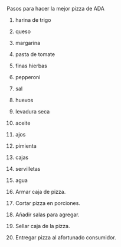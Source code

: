 Pasos para hacer la mejor pizza de ADA
1. harina de trigo
2. queso
3. margarina
4. pasta de tomate
5. finas hierbas
6. pepperoni
7. sal
8. huevos
9. levadura seca
10. aceite
11. ajos
12. pimienta
13. cajas
14. servilletas
15. agua

26. Armar caja de pizza.
27. Cortar pizza en porciones.
28. Añadir salas para agregar.
29. Sellar caja de la pizza.
30. Entregar pizza al afortunado consumidor.